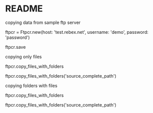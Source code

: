 # README

copying data from sample ftp server

ftpcr = Ftpcr.new(host: 'test.rebex.net', username: 'demo', password: 'password')

ftpcr.save


copying only files

ftpcr.copy_files_with_folders

ftpcr.copy_files_with_folders('source_complete_path')

copying folders with files

ftpcr.copy_files_with_folders

ftpcr.copy_files_with_folders('source_complete_path')